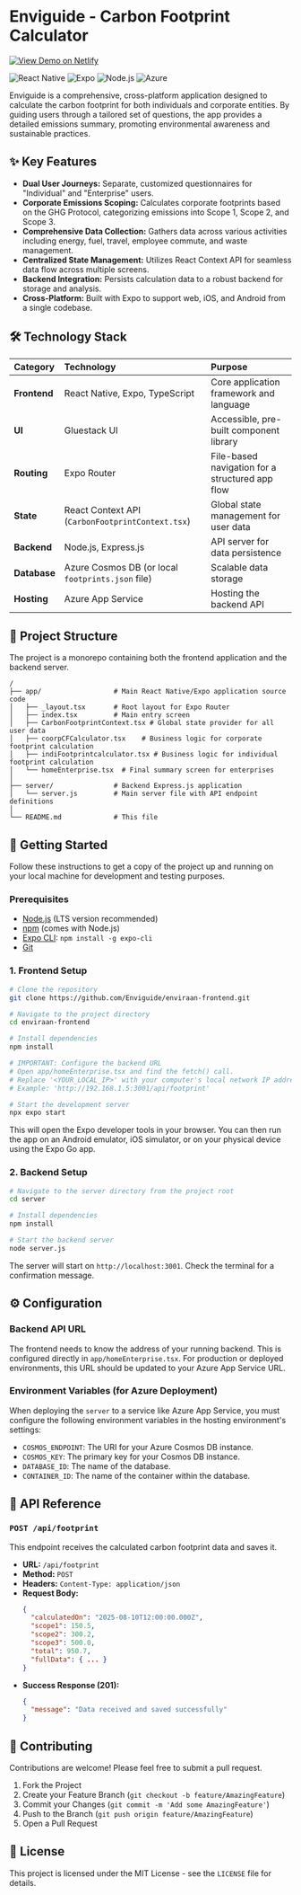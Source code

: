 # Enviguide - Carbon Footprint Calculator

[![View Demo on Netlify](https://img.shields.io/badge/Live%20Demo-Netlify-brightgreen?style=for-the-badge&logo=netlify)](https://mellow-marigold-694144.netlify.app/)

![React Native](https://img.shields.io/badge/React%20Native-20232A?style=for-the-badge&logo=react&logoColor=61DAFB)
![Expo](https://img.shields.io/badge/Expo-000020?style=for-the-badge&logo=expo&logoColor=white)
![Node.js](https://img.shields.io/badge/Node.js-43853D?style=for-the-badge&logo=node.js&logoColor=white)
![Azure](https://img.shields.io/badge/Azure-0078D4?style=for-the-badge&logo=microsoft-azure&logoColor=white)

Enviguide is a comprehensive, cross-platform application designed to calculate the carbon footprint for both individuals and corporate entities. By guiding users through a tailored set of questions, the app provides a detailed emissions summary, promoting environmental awareness and sustainable practices.

## ✨ Key Features

-   **Dual User Journeys:** Separate, customized questionnaires for "Individual" and "Enterprise" users.
-   **Corporate Emissions Scoping:** Calculates corporate footprints based on the GHG Protocol, categorizing emissions into Scope 1, Scope 2, and Scope 3.
-   **Comprehensive Data Collection:** Gathers data across various activities including energy, fuel, travel, employee commute, and waste management.
-   **Centralized State Management:** Utilizes React Context API for seamless data flow across multiple screens.
-   **Backend Integration:** Persists calculation data to a robust backend for storage and analysis.
-   **Cross-Platform:** Built with Expo to support web, iOS, and Android from a single codebase.

## 🛠️ Technology Stack

| Category       | Technology                                         | Purpose                                         |
| :------------- | :------------------------------------------------- | :---------------------------------------------- |
| **Frontend**   | React Native, Expo, TypeScript                     | Core application framework and language         |
| **UI**         | Gluestack UI                                       | Accessible, pre-built component library         |
| **Routing**    | Expo Router                                        | File-based navigation for a structured app flow |
| **State**      | React Context API (`CarbonFootprintContext.tsx`)   | Global state management for user data           |
| **Backend**    | Node.js, Express.js                                | API server for data persistence                 |
| **Database**   | Azure Cosmos DB (or local `footprints.json` file)  | Scalable data storage                           |
| **Hosting**    | Azure App Service                                  | Hosting the backend API                         |

## 📂 Project Structure

The project is a monorepo containing both the frontend application and the backend server.

```
/
├── app/                  # Main React Native/Expo application source code
│   ├── _layout.tsx       # Root layout for Expo Router
│   ├── index.tsx         # Main entry screen
│   ├── CarbonFootprintContext.tsx # Global state provider for all user data
│   ├── coorpCFCalculator.tsx    # Business logic for corporate footprint calculation
│   ├── indiFootprintcalculator.tsx # Business logic for individual footprint calculation
│   └── homeEnterprise.tsx  # Final summary screen for enterprises
│
├── server/               # Backend Express.js application
│   └── server.js         # Main server file with API endpoint definitions
│
└── README.md             # This file
```

## 🚀 Getting Started

Follow these instructions to get a copy of the project up and running on your local machine for development and testing purposes.

### Prerequisites

-   [Node.js](https://nodejs.org/) (LTS version recommended)
-   [npm](https://www.npmjs.com/) (comes with Node.js)
-   [Expo CLI](https://docs.expo.dev/get-started/installation/): `npm install -g expo-cli`
-   [Git](https://git-scm.com/)

### 1. Frontend Setup

```bash
# Clone the repository
git clone https://github.com/Enviguide/enviraan-frontend.git

# Navigate to the project directory
cd enviraan-frontend

# Install dependencies
npm install

# IMPORTANT: Configure the backend URL
# Open app/homeEnterprise.tsx and find the fetch() call.
# Replace '<YOUR_LOCAL_IP>' with your computer's local network IP address.
# Example: 'http://192.168.1.5:3001/api/footprint'

# Start the development server
npx expo start
```
This will open the Expo developer tools in your browser. You can then run the app on an Android emulator, iOS simulator, or on your physical device using the Expo Go app.

### 2. Backend Setup

```bash
# Navigate to the server directory from the project root
cd server

# Install dependencies
npm install

# Start the backend server
node server.js
```
The server will start on `http://localhost:3001`. Check the terminal for a confirmation message.

## ⚙️ Configuration

### Backend API URL
The frontend needs to know the address of your running backend. This is configured directly in `app/homeEnterprise.tsx`. For production or deployed environments, this URL should be updated to your Azure App Service URL.

### Environment Variables (for Azure Deployment)
When deploying the `server` to a service like Azure App Service, you must configure the following environment variables in the hosting environment's settings:
-   `COSMOS_ENDPOINT`: The URI for your Azure Cosmos DB instance.
-   `COSMOS_KEY`: The primary key for your Cosmos DB instance.
-   `DATABASE_ID`: The name of the database.
-   `CONTAINER_ID`: The name of the container within the database.

## 📝 API Reference

### `POST /api/footprint`

This endpoint receives the calculated carbon footprint data and saves it.

-   **URL:** `/api/footprint`
-   **Method:** `POST`
-   **Headers:** `Content-Type: application/json`
-   **Request Body:**
    ```json
    {
      "calculatedOn": "2025-08-10T12:00:00.000Z",
      "scope1": 150.5,
      "scope2": 300.2,
      "scope3": 500.0,
      "total": 950.7,
      "fullData": { ... }
    }
    ```
-   **Success Response (201):**
    ```json
    {
      "message": "Data received and saved successfully"
    }
    ```

## 🤝 Contributing

Contributions are welcome! Please feel free to submit a pull request.

1.  Fork the Project
2.  Create your Feature Branch (`git checkout -b feature/AmazingFeature`)
3.  Commit your Changes (`git commit -m 'Add some AmazingFeature'`)
4.  Push to the Branch (`git push origin feature/AmazingFeature`)
5.  Open a Pull Request

## 📄 License

This project is licensed under the MIT License - see the `LICENSE` file for details.
